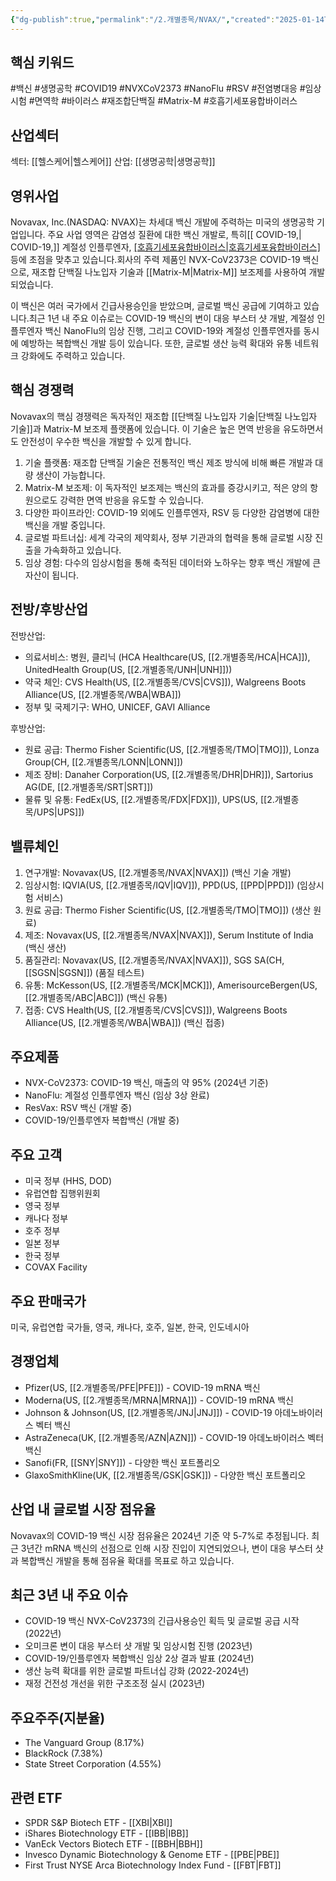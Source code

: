 ```yaml
---
{"dg-publish":true,"permalink":"/2.개별종목/NVAX/","created":"2025-01-14T20:51:06.106+09:00","updated":"2025-07-29T21:37:04.998+09:00"}
---
```


## 핵심 키워드

#백신 #생명공학 #COVID19 #NVXCoV2373 #NanoFlu #RSV #전염병대응 #임상시험 #면역학 #바이러스 #재조합단백질 #Matrix-M #호흡기세포융합바이러스

## 산업섹터

섹터: [[헬스케어\|헬스케어]]
산업: [[생명공학\|생명공학]]

## 영위사업

Novavax, Inc.(NASDAQ: NVAX)는 차세대 백신 개발에 주력하는 미국의 생명공학 기업입니다. 주요 사업 영역은 감염성 질환에 대한 백신 개발로, 특히[[ COVID-19,\| COVID-19,]] 계절성 인플루엔자, [[호흡기세포융합바이러스\|호흡기세포융합바이러스]](RSV) 등에 초점을 맞추고 있습니다.회사의 주력 제품인 NVX-CoV2373은 COVID-19 백신으로, 재조합 단백질 나노입자 기술과 [[Matrix-M\|Matrix-M]] 보조제를 사용하여 개발되었습니다. 

이 백신은 여러 국가에서 긴급사용승인을 받았으며, 글로벌 백신 공급에 기여하고 있습니다.최근 1년 내 주요 이슈로는 COVID-19 백신의 변이 대응 부스터 샷 개발, 계절성 인플루엔자 백신 NanoFlu의 임상 진행, 그리고 COVID-19와 계절성 인플루엔자를 동시에 예방하는 복합백신 개발 등이 있습니다. 또한, 글로벌 생산 능력 확대와 유통 네트워크 강화에도 주력하고 있습니다.

## 핵심 경쟁력

Novavax의 핵심 경쟁력은 독자적인 재조합 [[단백질 나노입자 기술\|단백질 나노입자 기술]]과 Matrix-M 보조제 플랫폼에 있습니다. 이 기술은 높은 면역 반응을 유도하면서도 안전성이 우수한 백신을 개발할 수 있게 합니다.

1. 기술 플랫폼: 재조합 단백질 기술은 전통적인 백신 제조 방식에 비해 빠른 개발과 대량 생산이 가능합니다.
2. Matrix-M 보조제: 이 독자적인 보조제는 백신의 효과를 증강시키고, 적은 양의 항원으로도 강력한 면역 반응을 유도할 수 있습니다.
3. 다양한 파이프라인: COVID-19 외에도 인플루엔자, RSV 등 다양한 감염병에 대한 백신을 개발 중입니다.
4. 글로벌 파트너십: 세계 각국의 제약회사, 정부 기관과의 협력을 통해 글로벌 시장 진출을 가속화하고 있습니다.
5. 임상 경험: 다수의 임상시험을 통해 축적된 데이터와 노하우는 향후 백신 개발에 큰 자산이 됩니다.

## 전방/후방산업

전방산업:

- 의료서비스: 병원, 클리닉 (HCA Healthcare(US, [[2.개별종목/HCA\|HCA]]), UnitedHealth Group(US, [[2.개별종목/UNH\|UNH]]))
- 약국 체인: CVS Health(US, [[2.개별종목/CVS\|CVS]]), Walgreens Boots Alliance(US, [[2.개별종목/WBA\|WBA]])
- 정부 및 국제기구: WHO, UNICEF, GAVI Alliance

후방산업:

- 원료 공급: Thermo Fisher Scientific(US, [[2.개별종목/TMO\|TMO]]), Lonza Group(CH, [[2.개별종목/LONN\|LONN]])
- 제조 장비: Danaher Corporation(US, [[2.개별종목/DHR\|DHR]]), Sartorius AG(DE, [[2.개별종목/SRT\|SRT]])
- 물류 및 유통: FedEx(US, [[2.개별종목/FDX\|FDX]]), UPS(US, [[2.개별종목/UPS\|UPS]])

## 밸류체인

1. 연구개발: Novavax(US, [[2.개별종목/NVAX\|NVAX]]) (백신 기술 개발)
2. 임상시험: IQVIA(US, [[2.개별종목/IQV\|IQV]]), PPD(US, [[PPD\|PPD]]) (임상시험 서비스)
3. 원료 공급: Thermo Fisher Scientific(US, [[2.개별종목/TMO\|TMO]]) (생산 원료)
4. 제조: Novavax(US, [[2.개별종목/NVAX\|NVAX]]), Serum Institute of India (백신 생산)
5. 품질관리: Novavax(US, [[2.개별종목/NVAX\|NVAX]]), SGS SA(CH, [[SGSN\|SGSN]]) (품질 테스트)
6. 유통: McKesson(US, [[2.개별종목/MCK\|MCK]]), AmerisourceBergen(US, [[2.개별종목/ABC\|ABC]]) (백신 유통)
7. 접종: CVS Health(US, [[2.개별종목/CVS\|CVS]]), Walgreens Boots Alliance(US, [[2.개별종목/WBA\|WBA]]) (백신 접종)

## 주요제품

- NVX-CoV2373: COVID-19 백신, 매출의 약 95% (2024년 기준)
- NanoFlu: 계절성 인플루엔자 백신 (임상 3상 완료)
- ResVax: RSV 백신 (개발 중)
- COVID-19/인플루엔자 복합백신 (개발 중)

## 주요 고객

- 미국 정부 (HHS, DOD)
- 유럽연합 집행위원회
- 영국 정부
- 캐나다 정부
- 호주 정부
- 일본 정부
- 한국 정부
- COVAX Facility

## 주요 판매국가

미국, 유럽연합 국가들, 영국, 캐나다, 호주, 일본, 한국, 인도네시아

## 경쟁업체

- Pfizer(US, [[2.개별종목/PFE\|PFE]]) - COVID-19 mRNA 백신
- Moderna(US, [[2.개별종목/MRNA\|MRNA]]) - COVID-19 mRNA 백신
- Johnson & Johnson(US, [[2.개별종목/JNJ\|JNJ]]) - COVID-19 아데노바이러스 벡터 백신
- AstraZeneca(UK, [[2.개별종목/AZN\|AZN]]) - COVID-19 아데노바이러스 벡터 백신
- Sanofi(FR, [[SNY\|SNY]]) - 다양한 백신 포트폴리오
- GlaxoSmithKline(UK, [[2.개별종목/GSK\|GSK]]) - 다양한 백신 포트폴리오

## 산업 내 글로벌 시장 점유율

Novavax의 COVID-19 백신 시장 점유율은 2024년 기준 약 5-7%로 추정됩니다. 최근 3년간 mRNA 백신의 선점으로 인해 시장 진입이 지연되었으나, 변이 대응 부스터 샷과 복합백신 개발을 통해 점유율 확대를 목표로 하고 있습니다.

## 최근 3년 내 주요 이슈

- COVID-19 백신 NVX-CoV2373의 긴급사용승인 획득 및 글로벌 공급 시작 (2022년)
- 오미크론 변이 대응 부스터 샷 개발 및 임상시험 진행 (2023년)
- COVID-19/인플루엔자 복합백신 임상 2상 결과 발표 (2024년)
- 생산 능력 확대를 위한 글로벌 파트너십 강화 (2022-2024년)
- 재정 건전성 개선을 위한 구조조정 실시 (2023년)

## 주요주주(지분율)

- The Vanguard Group (8.17%)
- BlackRock (7.38%)
- State Street Corporation (4.55%)

## 관련 ETF

- SPDR S&P Biotech ETF - [[XBI\|XBI]]
- iShares Biotechnology ETF - [[IBB\|IBB]]
- VanEck Vectors Biotech ETF - [[BBH\|BBH]]
- Invesco Dynamic Biotechnology & Genome ETF - [[PBE\|PBE]]
- First Trust NYSE Arca Biotechnology Index Fund - [[FBT\|FBT]]